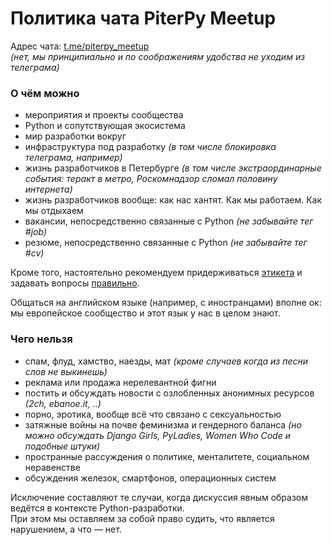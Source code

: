 # Политика чата PiterPy Meetup

Адрес чата: [t.me/piterpy_meetup](https://t.me/piterpy_meetup)  
_(нет, мы принципиально и по соображениям удобства не уходим из телеграма)_

### О чём можно

- мероприятия и проекты сообщества
- Python и сопутствующая экосистема
- мир разработки вокруг
- инфраструктура под разработку _(в том числе блокировка телеграма, например)_
- жизнь разработчиков в Петербурге _(в том числе экстраординарные события: теракт в метро, Роскомнадзор сломал половину интернета)_
- жизнь разработчиков вообще: как нас хантят. Как мы работаем. Как мы отдыхаем  
- вакансии, непосредственно связанные с Python _(не забывайте тег #job)_
- резюме, непосредственно связанные с Python _(не забывайте тег #cv)_

Кроме того, настоятельно рекомендуем придерживаться [этикета](https://medium.com/@nazarov_tech/%D1%8D%D1%82%D0%B8%D0%BA%D0%B5%D1%82-%D1%8D%D0%BF%D0%BE%D1%85%D0%B8-%D0%BC%D0%B5%D1%81%D1%81%D0%B5%D0%BD%D0%B4%D0%B6%D0%B5%D1%80%D0%BE%D0%B2-%D0%B4%D0%B5%D1%81%D1%8F%D1%82%D1%8C-%D0%B7%D0%BE%D0%BB%D0%BE%D1%82%D1%8B%D1%85-%D0%BF%D1%80%D0%B0%D0%B2%D0%B8%D0%BB-%D0%BE%D0%B1%D1%89%D0%B5%D0%BD%D0%B8%D1%8F-%D0%B2-%D1%87%D0%B0%D1%82%D0%B5-c158b6b488cc) и задавать вопросы [правильно](https://rsdn.org/Info/howtoask.xml).

Общаться на английском языке (например, с иностранцами) вполне ок:  
мы европейское сообщество и этот язык у нас в целом знают.  

### Чего нельзя

- спам, флуд, хамство, наезды, мат _(кроме случаев когда из песни слов не выкинешь)_
- реклама или продажа нерелевантной фигни  
- постить и обсуждать новости с озлобленных анонимных ресурсов _(2ch, ebanoe.it, ..)_ 
- порно, эротика, вообще всё что связано с сексуальностью
- затяжные войны на почве феминизма и гендерного баланса _(но можно обсуждать Django Girls, PyLadies, Women Who Code и подобные штуки)_
- пространные рассуждения о политике, менталитете, социальном неравенстве
- обсуждения железок, смартфонов, операционных систем

Исключение составляют те случаи, когда дискуссия явным образом ведётся в контексте Python-разработки.  
При этом мы оставляем за собой право судить, что является нарушением, а что — нет.  
